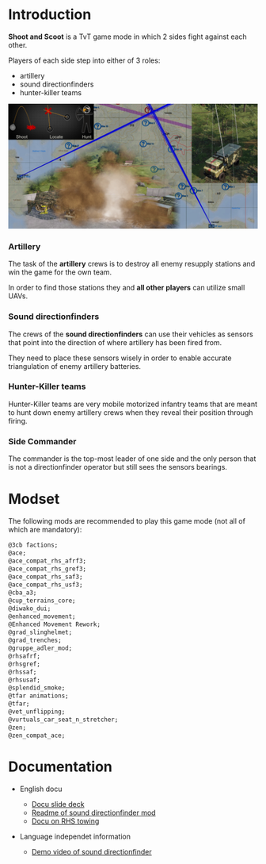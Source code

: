 # Introduction
**Shoot and Scoot** is a TvT game mode in which 2 sides fight against each other.

Players of each side step into either of 3 roles:
* artillery 
* sound directionfinders 
* hunter-killer teams

![](pics/SnS_loadpic.png)


### Artillery
The task of the **artillery** crews is to destroy all enemy resupply stations and win the game for the own team.

In order to find those stations they and **all other players** can utilize small UAVs.


### Sound directionfinders
The crews of the **sound directionfinders** can use their vehicles as sensors that point into the direction of where artillery has been fired from. 

They need to place these sensors wisely in order to enable accurate triangulation of enemy artillery batteries.


### Hunter-Killer teams
Hunter-Killer teams are very mobile motorized infantry teams that are meant to hunt down enemy artillery crews when they reveal their position through firing.


### Side Commander
The commander is the top-most leader of one side and the only person that is not a directionfinder operator but still sees the sensors bearings.

# Modset
The following mods are recommended to play this game mode (not all of which are mandatory):
```
@3cb factions;
@ace;
@ace_compat_rhs_afrf3;
@ace_compat_rhs_gref3;
@ace_compat_rhs_saf3;
@ace_compat_rhs_usf3;
@cba_a3;
@cup_terrains_core;
@diwako_dui;
@enhanced_movement;
@Enhanced Movement Rework;
@grad_slinghelmet;
@grad_trenches;
@gruppe_adler_mod;
@rhsafrf;
@rhsgref;
@rhssaf;
@rhsusaf;
@splendid_smoke;
@tfar animations;
@tfar;
@vet_unflipping;
@vurtuals_car_seat_n_stretcher;
@zen;
@zen_compat_ace;
```

# Documentation
* English docu 
  * [Docu slide deck](https://docs.google.com/presentation/d/1BGDOxqqZw4T6js3oQ4mPr4E7f8NLZsPS85MUAAIYvco/edit?usp=sharing)
  * [Readme of sound directionfinder mod](https://github.com/Perondas/arsr.VR/blob/main/README.md)
  * [Docu on RHS towing](https://www.rhsmods.org/w/towing)


 

* Language independet information
  * [Demo video of sound directionfinder](https://www.youtube.com/watch?v=uboQB55MTRY)

